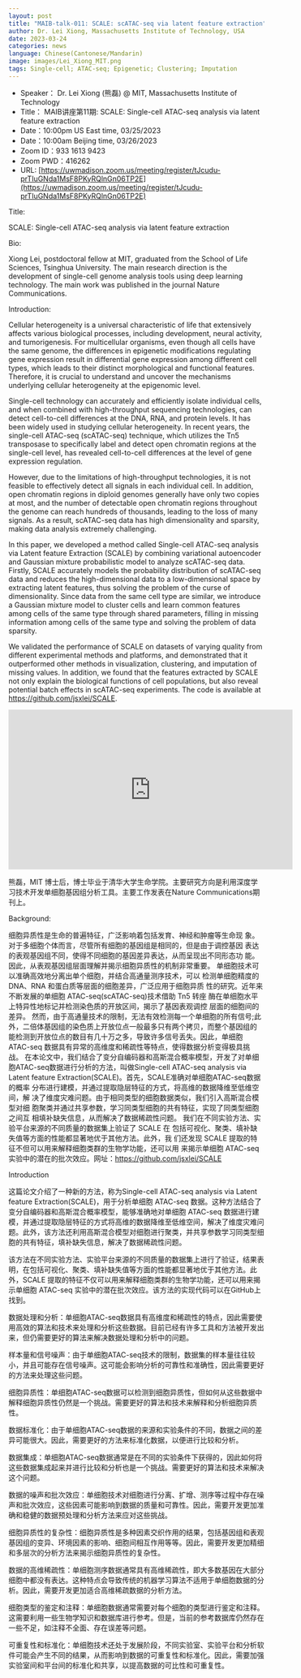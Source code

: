 ```yaml
---
layout: post
title: "MAIB-talk-011: SCALE: scATAC-seq via latent feature extraction"
author: Dr. Lei Xiong, Massachusetts Institute of Technology, USA
date: 2023-03-24
categories: news
language: Chinese(Cantonese/Mandarin)
image: images/Lei_Xiong_MIT.png
tags: Single-cell; ATAC-seq; Epigenetic; Clustering; Imputation
---
```


- Speaker： Dr. Lei Xiong (熊磊) @ MIT, Massachusetts Institute of Technology
- Title： MAIB讲座第11期: SCALE: Single-cell ATAC-seq analysis via latent feature extraction
- Date：10:00pm US East time, 03/25/2023
- Date：10:00am Beijing time, 03/26/2023
- Zoom  ID：933 1613 9423
- Zoom PWD：416262
- URL: [https://uwmadison.zoom.us/meeting/register/tJcudu-prTIuGNda1MsF8PKyRQlnGn06TP2E](https://uwmadison.zoom.us/meeting/register/tJcudu-prTIuGNda1MsF8PKyRQlnGn06TP2E)

Title: 

SCALE: Single-cell ATAC-seq analysis via latent feature extraction

Bio: 

Xiong Lei, postdoctoral fellow at MIT, graduated from the School of Life Sciences, Tsinghua University. The main research direction is the development of single-cell genome analysis tools using deep learning technology. The main work was published in the journal Nature Communications.

Introduction:

Cellular heterogeneity is a universal characteristic of life that extensively affects various biological processes, including development, neural activity, and tumorigenesis. For multicellular organisms, even though all cells have the same genome, the differences in epigenetic modifications regulating gene expression result in differential gene expression among different cell types, which leads to their distinct morphological and functional features. Therefore, it is crucial to understand and uncover the mechanisms underlying cellular heterogeneity at the epigenomic level.

Single-cell technology can accurately and efficiently isolate individual cells, and when combined with high-throughput sequencing technologies, can detect cell-to-cell differences at the DNA, RNA, and protein levels. It has been widely used in studying cellular heterogeneity. In recent years, the single-cell ATAC-seq (scATAC-seq) technique, which utilizes the Tn5 transposase to specifically label and detect open chromatin regions at the single-cell level, has revealed cell-to-cell differences at the level of gene expression regulation.

However, due to the limitations of high-throughput technologies, it is not feasible to effectively detect all signals in each individual cell. In addition, open chromatin regions in diploid genomes generally have only two copies at most, and the number of detectable open chromatin regions throughout the genome can reach hundreds of thousands, leading to the loss of many signals. As a result, scATAC-seq data has high dimensionality and sparsity, making data analysis extremely challenging.

In this paper, we developed a method called Single-cell ATAC-seq analysis via Latent feature Extraction (SCALE) by combining variational autoencoder and Gaussian mixture probabilistic model to analyze scATAC-seq data. Firstly, SCALE accurately models the probability distribution of scATAC-seq data and reduces the high-dimensional data to a low-dimensional space by extracting latent features, thus solving the problem of the curse of dimensionality. Since data from the same cell type are similar, we introduce a Gaussian mixture model to cluster cells and learn common features among cells of the same type through shared parameters, filling in missing information among cells of the same type and solving the problem of data sparsity.

We validated the performance of SCALE on datasets of varying quality from different experimental methods and platforms, and demonstrated that it outperformed other methods in visualization, clustering, and imputation of missing values. In addition, we found that the features extracted by SCALE not only explain the biological functions of cell populations, but also reveal potential batch effects in scATAC-seq experiments. The code is available at https://github.com/jsxlei/SCALE.

<p align="center">
<iframe width="560" height="315" src="https://www.youtube.com/embed/Z2wT_-1wRYo" title="YouTube video player" frameborder="0" allow="accelerometer; autoplay; clipboard-write; encrypted-media; gyroscope; picture-in-picture" allowfullscreen></iframe>
</p>


熊磊，MIT 博士后，博士毕业于清华大学生命学院。主要研究方向是利用深度学习技术开发单细胞基因组分析工具。主要工作发表在Nature Communications期刊上。

Background:

细胞异质性是生命的普遍特征，广泛影响着包括发育、神经和肿瘤等生命现 象。对于多细胞个体而言，尽管所有细胞的基因组是相同的，但是由于调控基因 表达的表观基因组不同，使得不同细胞的基因差异表达，从而呈现出不同形态功 能。因此，从表观基因组层面理解并揭示细胞异质性的机制非常重要。
单细胞技术可以准确高效地分离出单个细胞，并结合高通量测序技术，可以 检测单细胞精度的 DNA、RNA 和蛋白质等层面的细胞差异，广泛应用于细胞异质 性的研究。近年来不断发展的单细胞 ATAC-seq(scATAC-seq)技术借助 Tn5 转座 酶在单细胞水平上特异性地标记并检测染色质的开放区间，揭示了基因表观调控 层面的细胞间的差异。
然而，由于高通量技术的限制，无法有效检测每一个单细胞的所有信号;此 外，二倍体基因组的染色质上开放位点一般最多只有两个拷贝，而整个基因组的 能检测到开放位点的数目有几十万之多，导致许多信号丢失。因此，单细胞 ATAC-seq 数据具有异常的高维度和稀疏性等特点，使得数据分析变得极具挑战。
在本论文中，我们结合了变分自编码器和高斯混合概率模型，开发了对单细 胞ATAC-seq数据进行分析的方法，叫做Single-cell ATAC-seq analysis via Latent feature Extraction(SCALE)。首先，SCALE准确对单细胞ATAC-seq数据的概率 分布进行建模，并通过提取隐层特征的方式，将高维的数据降维至低维空间，解 决了维度灾难问题。由于相同类型的细胞数据类似，我们引入高斯混合模型对细 胞聚类并通过共享参数，学习同类型细胞的共有特征，实现了同类型细胞之间互 相填补缺失信息，从而解决了数据稀疏性问题。
我们在不同实验方法、实验平台来源的不同质量的数据集上验证了 SCALE 在 包括可视化、聚类、填补缺失值等方面的性能都显著地优于其他方法。此外，我 们还发现 SCALE 提取的特征不但可以用来解释细胞类群的生物学功能，还可以用 来揭示单细胞 ATAC-seq 实验中的潜在的批次效应。网址：https://github.com/jsxlei/SCALE

Introduction

这篇论文介绍了一种新的方法，称为Single-cell ATAC-seq analysis via Latent feature Extraction(SCALE)，用于分析单细胞 ATAC-seq 数据。这种方法结合了变分自编码器和高斯混合概率模型，能够准确地对单细胞 ATAC-seq 数据进行建模，并通过提取隐层特征的方式将高维的数据降维至低维空间，解决了维度灾难问题。此外，该方法还利用高斯混合模型对细胞进行聚类，并共享参数学习同类型细胞的共有特征，填补缺失信息，解决了数据稀疏性问题。

该方法在不同实验方法、实验平台来源的不同质量的数据集上进行了验证，结果表明，在包括可视化、聚类、填补缺失值等方面的性能都显著地优于其他方法。此外，SCALE 提取的特征不仅可以用来解释细胞类群的生物学功能，还可以用来揭示单细胞 ATAC-seq 实验中的潜在批次效应。该方法的实现代码可以在GitHub上找到。

数据处理和分析：单细胞ATAC-seq数据具有高维度和稀疏性的特点，因此需要使用高效的算法和技术来处理和分析这些数据。目前已经有许多工具和方法被开发出来，但仍需要更好的算法来解决数据处理和分析中的问题。

样本量和信号噪声：由于单细胞ATAC-seq技术的限制，数据集的样本量往往较小，并且可能存在信号噪声。这可能会影响分析的可靠性和准确性，因此需要更好的方法来处理这些问题。

细胞异质性：单细胞ATAC-seq数据可以检测到细胞异质性，但如何从这些数据中解释细胞异质性仍然是一个挑战。需要更好的算法和技术来解释和分析细胞异质性。

数据标准化：由于单细胞ATAC-seq数据的来源和实验条件的不同，数据之间的差异可能很大。因此，需要更好的方法来标准化数据，以便进行比较和分析。

数据集成：单细胞ATAC-seq数据通常是在不同的实验条件下获得的，因此如何将这些数据集成起来并进行比较和分析也是一个挑战。需要更好的算法和技术来解决这个问题。

数据的噪声和批次效应：单细胞技术对细胞进行分离、扩增、测序等过程中存在噪声和批次效应，这些因素可能影响到数据的质量和可靠性。因此，需要开发更加准确和稳健的数据预处理和分析方法来应对这些挑战。

细胞异质性的复杂性：细胞异质性是多种因素交织作用的结果，包括基因组和表观基因组的变异、环境因素的影响、细胞间相互作用等等。因此，需要开发更加精细和多层次的分析方法来揭示细胞异质性的复杂性。

数据的高维稀疏性：单细胞测序数据通常具有高维稀疏性，即大多数基因在大部分细胞中都没有表达。这种特点会导致传统的机器学习算法不适用于单细胞数据的分析。因此，需要开发更加适合高维稀疏数据的分析方法。

细胞类型的鉴定和注释：单细胞数据通常需要对每个细胞的类型进行鉴定和注释。这需要利用一些生物学知识和数据库进行参考。但是，当前的参考数据库仍然存在一些不足，如注释不全面、存在误差等问题。

可重复性和标准化：单细胞技术还处于发展阶段，不同实验室、实验平台和分析软件可能会产生不同的结果，从而影响到数据的可重复性和标准化。因此，需要加强实验室间和平台间的标准化和共享，以提高数据的可比性和可重复性。